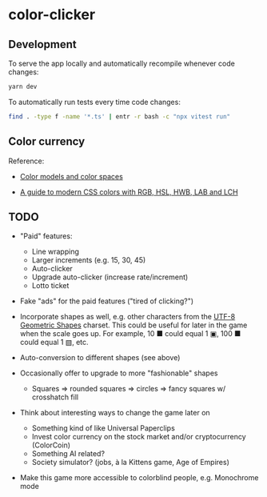 # color-clicker

## Development

To serve the app locally and automatically recompile whenever code changes:

```bash
yarn dev
```

To automatically run tests every time code changes:

```bash
find . -type f -name '*.ts' | entr -r bash -c "npx vitest run"
```

## Color currency

Reference:

* [Color models and color spaces][color-models-and-spaces]

* [A guide to modern CSS colors with RGB, HSL, HWB, LAB and
  LCH][modern-css-colors]

## TODO

* "Paid" features:
  * Line wrapping
  * Larger increments (e.g. 15, 30, 45)
  * Auto-clicker
  * Upgrade auto-clicker (increase rate/increment)
  * Lotto ticket

* Fake "ads" for the paid features ("tired of clicking?")

* Incorporate shapes as well, e.g. other characters from the [UTF-8 Geometric
  Shapes][utf-geometric] charset. This could be useful for later in the game
  when the scale goes up. For example, 10 ■ could equal 1 ▣, 100 ■ could equal 1
  ▧, etc.

* Auto-conversion to different shapes (see above)

* Occasionally offer to upgrade to more "fashionable" shapes
  * Squares => rounded squares => circles => fancy squares w/ crosshatch fill

* Think about interesting ways to change the game later on
  * Something kind of like Universal Paperclips
  * Invest color currency on the stock market and/or cryptocurrency (ColorCoin)
  * Something AI related?
  * Society simulator? (jobs, à la Kittens game, Age of Empires)

* Make this game more accessible to colorblind people, e.g. Monochrome mode

[color-models-and-spaces]: https://programmingdesignsystems.com/color/color-models-and-color-spaces/index.html
[modern-css-colors]: https://www.smashingmagazine.com/2021/11/guide-modern-css-colors/
[utf-geometric]: https://www.w3schools.com/charsets/ref_utf_geometric.asp
